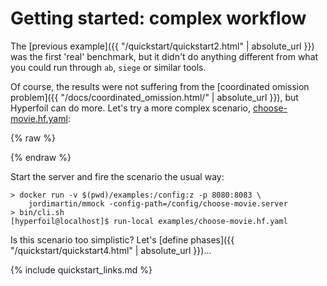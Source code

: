 # Getting started: complex workflow

The [previous example]({{ "/quickstart/quickstart2.html" | absolute_url }}) was the first 'real' benchmark, but it didn't do anything different from what you could run through `ab`, `siege` or similar tools.

Of course, the results were not suffering from the [coordinated omission problem]({{ "/docs/coordinated_omission.html/" | absolute_url }}), but Hyperfoil can do more. Let's try a more complex scenario, [choose-movie.hf.yaml](https://github.com/Hyperfoil/Hyperfoil//blob/master/distribution/src/main/resources/examples/choose-movie.hf.yaml):

{% raw %}
<script src="https://gist-it.appspot.com/github/Hyperfoil/Hyperfoil//blob/master/distribution/src/main/resources/examples/choose-movie.hf.yaml?footer=no"></script>
{% endraw %}

Start the server and fire the scenario the usual way:

```
> docker run -v $(pwd)/examples:/config:z -p 8080:8083 \
    jordimartin/mmock -config-path=/config/choose-movie.server
> bin/cli.sh
[hyperfoil@localhost]$ run-local examples/choose-movie.hf.yaml
```

Is this scenario too simplistic? Let's [define phases]({{ "/quickstart/quickstart4.html" | absolute_url }})...

{% include quickstart_links.md %}
